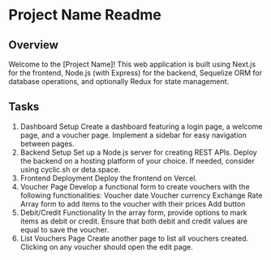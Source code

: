 # Project Name Readme
## Overview
Welcome to the [Project Name]! This web application is built using Next.js for the frontend, Node.js (with Express) for the backend, Sequelize ORM for database operations, and optionally Redux for state management.

## Tasks
1. Dashboard Setup
Create a dashboard featuring a login page, a welcome page, and a voucher page.
Implement a sidebar for easy navigation between pages.
2. Backend Setup
Set up a Node.js server for creating REST APIs.
Deploy the backend on a hosting platform of your choice. If needed, consider using cyclic.sh or deta.space.
3. Frontend Deployment
Deploy the frontend on Vercel.
4. Voucher Page
Develop a functional form to create vouchers with the following functionalities:
Voucher date
Voucher currency
Exchange Rate
Array form to add items to the voucher with their prices
Add button
5. Debit/Credit Functionality
In the array form, provide options to mark items as debit or credit.
Ensure that both debit and credit values are equal to save the voucher.
6. List Vouchers Page
Create another page to list all vouchers created.
Clicking on any voucher should open the edit page.
